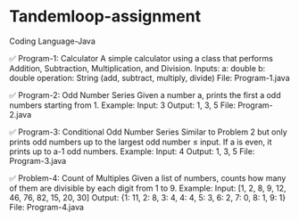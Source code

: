 # Tandemloop-assignment

Coding Language-Java

✅ Program-1: Calculator
A simple calculator using a class that performs Addition, Subtraction, Multiplication, and Division.
Inputs:
a: double
b: double
operation: String (add, subtract, multiply, divide)
File: Program-1.java



✅ Program-2: Odd Number Series
Given a number a, prints the first a odd numbers starting from 1.
Example:
Input: 3
Output: 1, 3, 5
File: Program-2.java



✅ Program-3: Conditional Odd Number Series
Similar to Problem 2 but only prints odd numbers up to the largest odd number ≤ input.
If a is even, it prints up to a-1 odd numbers.
Example:
Input: 4
Output: 1, 3, 5
File: Program-3.java



✅ Problem-4: Count of Multiples
Given a list of numbers, counts how many of them are divisible by each digit from 1 to 9.
Example:
Input: [1, 2, 8, 9, 12, 46, 76, 82, 15, 20, 30]
Output: {1: 11, 2: 8, 3: 4, 4: 4, 5: 3, 6: 2, 7: 0, 8: 1, 9: 1}
File: Program-4.java




